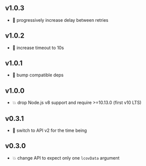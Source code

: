 ## v1.0.3

* 🐞 progressively increase delay between retries

## v1.0.2

* 🐞 increase timeout to 10s

## v1.0.1

* 🐞 bump compatible deps

## v1.0.0

* 💥 drop Node.js v8 support and require >=10.13.0 (first v10 LTS)

## v0.3.1

* 🐞 switch to API v2 for the time being

## v0.3.0

* 💥 change API to expect only one `lcovData` argument
